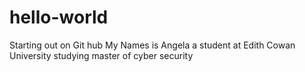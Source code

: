 # hello-world
Starting out on Git hub
My Names is Angela a student at Edith Cowan University studying master of cyber security
